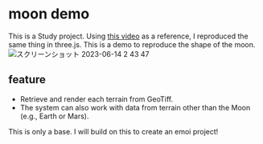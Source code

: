 # moon demo
This is a Study project.
Using [this video](https://www.youtube.com/watch?v=sLqXFF8mlEU&t=115s) as a reference, I reproduced the same thing in three.js.
This is a demo to reproduce the shape of the moon.
![スクリーンショット 2023-06-14 2 43 47](https://github.com/yayayagi721/moon-demo/assets/67234960/a502a9be-4a47-4770-8c29-30e72ba4a39c)

## feature
- Retrieve and render each terrain from GeoTiff.
- The system can also work with data from terrain other than the Moon (e.g., Earth or Mars).

This is only a base. I will build on this to create an emoi project!
